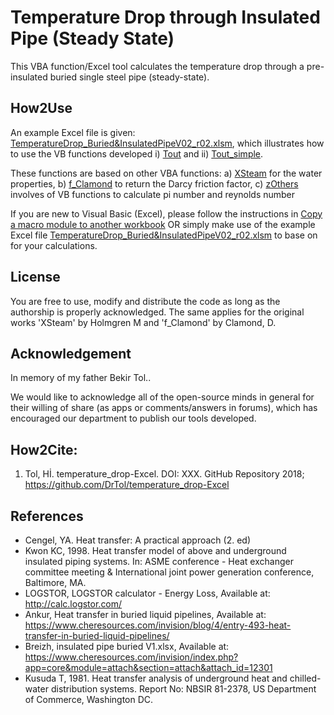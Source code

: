 # Temperature Drop through Insulated Pipe (Steady State)
This VBA function/Excel tool calculates the temperature drop through a pre-insulated buried single steel pipe (steady-state). 

## How2Use
An example Excel file is given: [TemperatureDrop_Buried&InsulatedPipeV02_r02.xlsm](https://github.com/DrTol/temperature_drop-Excel/blob/master/TemperatureDrop_Buried%26InsulatedPipeV02_r02.xlsm), which illustrates how to use the VB functions developed i) [Tout](https://github.com/DrTol/temperature_drop-Excel/blob/master/Tout) and ii) [Tout_simple](https://github.com/DrTol/temperature_drop-Excel/blob/master/Tout_simple). 

These functions are based on other VBA functions: 
a) [XSteam](https://github.com/DrTol/temperature_drop-Excel/blob/master/XSteam) for the water properties, 
b) [f_Clamond](https://github.com/DrTol/temperature_drop-Excel/blob/master/f_Clamond) to return the Darcy friction factor,
c) [zOthers](https://github.com/DrTol/temperature_drop-Excel/blob/master/zOthers) involves of VB functions to calculate pi number and reynolds number

If you are new to Visual Basic (Excel), please follow the instructions in [Copy a macro module to another workbook](https://support.office.com/en-us/article/copy-a-macro-module-to-another-workbook-13c0938b-8432-4259-9177-a71f7e626de0) OR simply make use of the example Excel file [TemperatureDrop_Buried&InsulatedPipeV02_r02.xlsm](https://github.com/DrTol/temperature_drop-Excel/blob/master/TemperatureDrop_Buried%26InsulatedPipeV02_r02.xlsm) to base on for your calculations. 

## License
You are free to use, modify and distribute the code as long as the authorship is properly acknowledged. The same applies for the original works 'XSteam' by Holmgren M and 'f_Clamond' by Clamond, D. 

## Acknowledgement 
In memory of my father Bekir Tol..

We would like to acknowledge all of the open-source minds in general for their willing of share (as apps or comments/answers in forums), which has encouraged our department to publish our tools developed.

## How2Cite:
1. Tol, Hİ. temperature_drop-Excel. DOI: XXX. GitHub Repository 2018; https://github.com/DrTol/temperature_drop-Excel

## References
- Cengel, YA. Heat transfer: A practical approach (2. ed)
- Kwon KC, 1998. Heat transfer model of above and underground insulated piping systems. In: ASME conference - Heat exchanger committee meeting & International joint power generation conference, Baltimore, MA. 
- LOGSTOR, LOGSTOR calculator - Energy Loss, Available at: http://calc.logstor.com/
- Ankur, Heat transfer in buried liquid pipelines, Available at: https://www.cheresources.com/invision/blog/4/entry-493-heat-transfer-in-buried-liquid-pipelines/
- Breizh, insulated pipe buried V1.xlsx, Available at: https://www.cheresources.com/invision/index.php?app=core&module=attach&section=attach&attach_id=12301
- Kusuda T, 1981. Heat transfer analysis of underground heat and chilled-water distribution systems. Report No: NBSIR 81-2378, US Department of Commerce, Washington DC.
